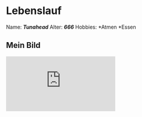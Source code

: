 # Lebenslauf


Name: ***Tunahead***
Alter: ***666***
Hobbies: *Atmen
	 *Essen

## Mein Bild
![Alternativtext](https://www.thomann.de/de/thomann_bb_tuba_modell_student.htm?sid=7d1e021ad321cb1ec6209031b6a46690 "Ich")

